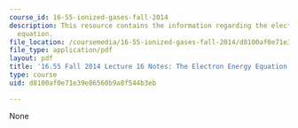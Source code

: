 ```yaml
---
course_id: 16-55-ionized-gases-fall-2014
description: This resource contains the information regarding the electron energy
  equation.
file_location: /coursemedia/16-55-ionized-gases-fall-2014/d8100af0e71e39e86560b9a8f544b3eb_MIT16_55F14_Lecture16.pdf
file_type: application/pdf
layout: pdf
title: '16.55 Fall 2014 Lecture 16 Notes: The Electron Energy Equation'
type: course
uid: d8100af0e71e39e86560b9a8f544b3eb

---
```

None